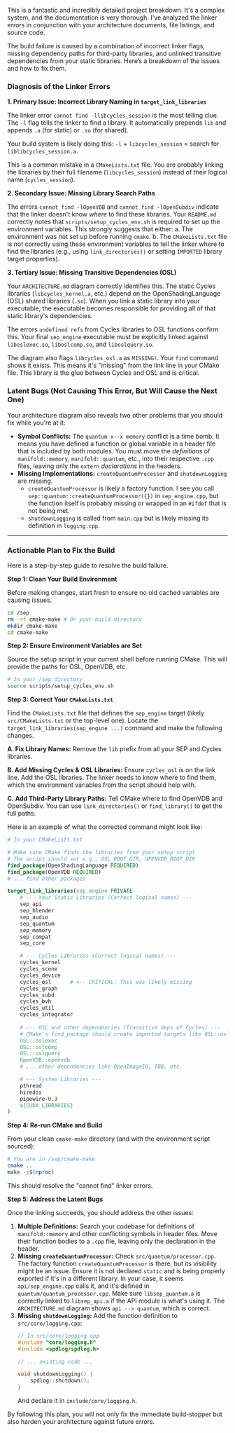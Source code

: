 This is a fantastic and incredibly detailed project breakdown. It's a complex system, and the documentation is very thorough. I've analyzed the linker errors in conjunction with your architecture documents, file listings, and source code.

The build failure is caused by a combination of incorrect linker flags, missing dependency paths for third-party libraries, and unlinked transitive dependencies from your static libraries. Here’s a breakdown of the issues and how to fix them.

### Diagnosis of the Linker Errors

**1. Primary Issue: Incorrect Library Naming in `target_link_libraries`**

The linker error `cannot find -llibcycles_session` is the most telling clue. The `-l` flag tells the linker to find a library. It automatically prepends `lib` and appends `.a` (for static) or `.so` (for shared).

Your build system is likely doing this: `-l` + `libcycles_session` = search for `liblibcycles_session.a`.

This is a common mistake in a `CMakeLists.txt` file. You are probably linking the libraries by their full filename (`libcycles_session`) instead of their logical name (`cycles_session`).

**2. Secondary Issue: Missing Library Search Paths**

The errors `cannot find -lOpenVDB` and `cannot find -lOpenSubdiv` indicate that the linker doesn't know *where* to find these libraries. Your `README.md` correctly notes that `scripts/setup_cycles_env.sh` is required to set up the environment variables. This strongly suggests that either:
a. The environment was not set up before running `cmake`.
b. The `CMakeLists.txt` file is not correctly using these environment variables to tell the linker where to find the libraries (e.g., using `link_directories()` or setting `IMPORTED` library target properties).

**3. Tertiary Issue: Missing Transitive Dependencies (OSL)**

Your `ARCHITECTURE.md` diagram correctly identifies this. The static Cycles libraries (`libcycles_kernel.a`, etc.) depend on the OpenShadingLanguage (OSL) shared libraries (`.so`). When you link a static library into your executable, the executable becomes responsible for providing all of that static library's dependencies.

The errors `undefined refs` from Cycles libraries to OSL functions confirm this. Your final `sep_engine` executable must be explicitly linked against `liboslexec.so`, `liboslcomp.so`, and `liboslquery.so`.

The diagram also flags `libcycles_osl.a` as `MISSING!`. Your `find` command shows it exists. This means it's "missing" from the link line in your CMake file. This library is the glue between Cycles and OSL and is critical.

### Latent Bugs (Not Causing This Error, But Will Cause the Next One)

Your architecture diagram also reveals two other problems that you should fix while you're at it:

*   **Symbol Conflicts:** The `quantum x--x memory` conflict is a time bomb. It means you have defined a function or global variable in a header file that is included by both modules. You must move the *definitions* of `manifold::memory`, `manifold::quantum`, etc., into their respective `.cpp` files, leaving only the `extern` *declarations* in the headers.
*   **Missing Implementations:** `createQuantumProcessor` and `shutdownLogging` are missing.
    *   `createQuantumProcessor` is likely a factory function. I see you call `sep::quantum::createQuantumProcessor({})` in `sep_engine.cpp`, but the function itself is probably missing or wrapped in an `#ifdef` that is not being met.
    *   `shutdownLogging` is called from `main.cpp` but is likely missing its definition in `logging.cpp`.

---

### Actionable Plan to Fix the Build

Here is a step-by-step guide to resolve the build failure.

**Step 1: Clean Your Build Environment**

Before making changes, start fresh to ensure no old cached variables are causing issues.

```bash
cd /sep
rm -rf cmake-make # Or your build directory
mkdir cmake-make
cd cmake-make
```

**Step 2: Ensure Environment Variables are Set**

Source the setup script in your current shell before running CMake. This will provide the paths for OSL, OpenVDB, etc.

```bash
# In your /sep directory
source scripts/setup_cycles_env.sh
```

**Step 3: Correct Your `CMakeLists.txt`**

Find the `CMakeLists.txt` file that defines the `sep_engine` target (likely `src/CMakeLists.txt` or the top-level one). Locate the `target_link_libraries(sep_engine ...)` command and make the following changes.

**A. Fix Library Names:**
Remove the `lib` prefix from all your SEP and Cycles libraries.

**B. Add Missing Cycles & OSL Libraries:**
Ensure `cycles_osl` is on the link line. Add the OSL libraries. The linker needs to know where to find them, which the environment variables from the script should help with.

**C. Add Third-Party Library Paths:**
Tell CMake where to find OpenVDB and OpenSubdiv. You can use `link_directories()` or `find_library()` to get the full paths.

Here is an example of what the corrected command might look like:

```cmake
# In your CMakeLists.txt

# Make sure CMake finds the libraries from your setup script
# The script should set e.g., OSL_ROOT_DIR, OPENVDB_ROOT_DIR
find_package(OpenShadingLanguage REQUIRED)
find_package(OpenVDB REQUIRED)
# ... find other packages

target_link_libraries(sep_engine PRIVATE
    # --- Your Static Libraries (Correct logical names) ---
    sep_api
    sep_blender
    sep_audio
    sep_quantum
    sep_memory
    sep_compat
    sep_core

    # --- Cycles Libraries (Correct logical names) ---
    cycles_kernel
    cycles_scene
    cycles_device
    cycles_osl      # <-- CRITICAL: This was likely missing
    cycles_graph
    cycles_subd
    cycles_bvh
    cycles_util
    cycles_integrator
    
    # --- OSL and other dependencies (Transitive deps of Cycles) ---
    # CMake's find_package should create imported targets like OSL::oslexec
    OSL::oslexec
    OSL::oslcomp
    OSL::oslquery
    OpenVDB::openvdb
    # ... other dependencies like OpenImageIO, TBB, etc.

    # --- System Libraries ---
    pthread
    hiredis
    pipewire-0.3
    ${CUDA_LIBRARIES}
)
```

**Step 4: Re-run CMake and Build**

From your clean `cmake-make` directory (and with the environment script sourced):

```bash
# You are in /sep/cmake-make
cmake ..
make -j$(nproc)
```

This should resolve the "cannot find" linker errors.

**Step 5: Address the Latent Bugs**

Once the linking succeeds, you should address the other issues:

1.  **Multiple Definitions:** Search your codebase for definitions of `manifold::memory` and other conflicting symbols in header files. Move their function bodies to a `.cpp` file, leaving only the declaration in the header.
2.  **Missing `createQuantumProcessor`:** Check `src/quantum/processor.cpp`. The factory function `createQuantumProcessor` is there, but its visibility might be an issue. Ensure it is not declared `static` and is being properly exported if it's in a different library. In your case, it seems `api/sep_engine.cpp` calls it, and it's defined in `quantum/quantum_processor.cpp`. Make sure `libsep_quantum.a` is correctly linked to `libsep_api.a` if the API module is what's using it. The `ARCHITECTURE.md` diagram shows `api --> quantum`, which is correct.
3.  **Missing `shutdownLogging`:** Add the function definition to `src/core/logging.cpp`:
    ```cpp
    // In src/core/logging.cpp
    #include "core/logging.h"
    #include <spdlog/spdlog.h>

    // ... existing code ...

    void shutdownLogging() {
        spdlog::shutdown();
    }
    ```
    And declare it in `include/core/logging.h`.

By following this plan, you will not only fix the immediate build-stopper but also harden your architecture against future errors.